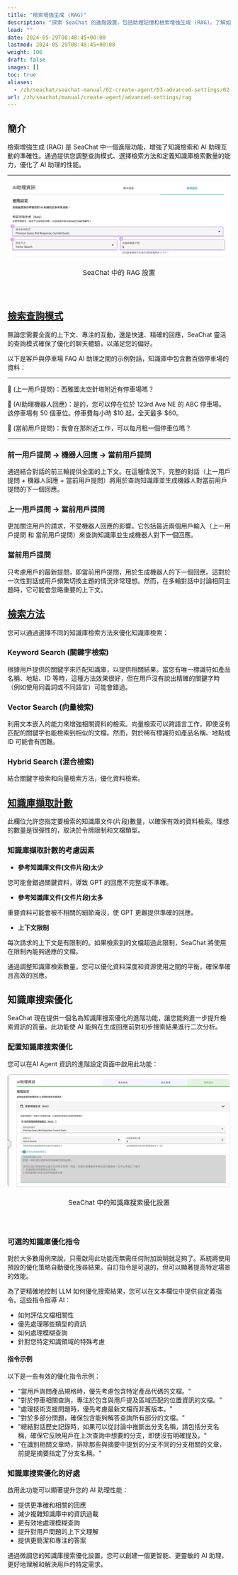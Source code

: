 ```yaml
---
title: "檢索增強生成 (RAG)"
description: "探索 SeaChat 的進階設置，包括助理記憶和檢索增強生成 (RAG)。了解如何優化您的 AI 助理的性能和即時用戶互動。"
lead: ""
date: 2024-05-29T08:48:45+00:00
lastmod: 2024-05-29T08:48:45+00:00
weight: 106
draft: false
images: []
toc: true
aliases:
  - /zh/seachat/seachat-manual/02-create-agent/03-advanced-settings/02-retrieval-augmented-generation-rag
url: /zh/seachat/manual/create-agent/advanced-settings/rag
---
```


## 簡介

檢索增強生成 (RAG) 是 SeaChat 中一個進階功能，增強了知識檢索和 AI 助理互動的準確性。通過提供您調整查詢模式、選擇檢索方法和定義知識庫檢索數量的能力，優化了 AI 助理的性能。

---

<div style="display: flex; flex-direction: column; align-items: center;">
<div style="width: 100%; text-align: center; display: flex; flex-direction: column; align-items: center; justify-item: center">
    <a id="seachat-rag-ui" href="/images/seachat/zh/agent-advanced-settings/rag-dashboard.png" target="_blank">
    <img width="100%" style="border-radius: 0.4rem; cursor: zoom-in;" src="/images/seachat/zh/agent-advanced-settings/rag-dashboard.png" alt="檢索增強生成 (RAG) 在 SeaChat 中的設置圖">
    </a>
</div>
    <p style="margin-top: 20px; font-size: 15px">SeaChat 中的 RAG 設置</p></p>
</div>

## [檢索查詢模式](#seachat-rag-ui)

無論您需要全面的上下文、專注的互動，還是快速、精確的回應，SeaChat 靈活的查詢模式確保了優化的聊天體驗，以滿足您的偏好。

以下是客戶與停車場 FAQ AI 助理之間的示例對話，知識庫中包含數百個停車場的資料：

---

👨 (上一用戶提問)：西雅圖太空針塔附近有停車場嗎？

🤖️ (AI助理機器人回應)：是的，您可以停在位於 123rd Ave NE 的 ABC 停車場。該停車場有 50 個車位。停車費每小時 $10 起，全天最多 $60。

👨 (當前用戶提問)：我會在那附近工作，可以每月租一個停車位嗎？

---

### 前一用戶提問 &#8594; 機器人回應 &#8594; 當前用戶提問

通過結合對話的前三輪提供全面的上下文。在這種情況下，完整的對話（上一用戶提問 + 機器人回應 + 當前用戶提問）將用於查詢知識庫並生成機器人對當前用戶提問的下一個回應。

### 上一用戶提問 &#8594; 當前用戶提問

更加關注用戶的請求，不受機器人回應的影響。它包括最近兩個用戶輸入（上一用戶提問 和 當前用戶提問）來查詢知識庫並生成機器人對下一個回應。

### 當前用戶提問

只考慮用戶的最新提問，即當前用戶提問，用於生成機器人的下一個回應。這對於一次性對話或用戶頻繁切換主題的情況非常理想。然而，在多輪對話中討論相同主題時，它可能會忽略重要的上下文。

## [檢索方法](#seachat-rag-ui)

您可以通過選擇不同的知識庫檢索方法來優化知識庫檢索：

### Keyword Search (關鍵字檢索)

根據用戶提供的關鍵字來匹配知識庫，以提供相關結果。當您有唯一標識符如產品名稱、地點、ID 等時，這種方法效果很好，但在用戶沒有說出精確的關鍵字時（例如使用同義詞或不同語言）可能會錯過。

### Vector Search (向量檢索)

利用文本嵌入的能力來增強相關資料的檢索。向量檢索可以跨語言工作，即使沒有匹配的關鍵字也能檢索到相似的文檔。然而，對於稀有標識符如產品名稱、地點或 ID 可能會有困難。

### Hybrid Search (混合檢索)

結合關鍵字檢索和向量檢索方法，優化資料檢索。

## [知識庫擷取計數](#seachat-rag-ui)

此欄位允許您指定要檢索的知識庫文件(片段)數量，以確保有效的資料檢索。理想的數量是很彈性的，取決於令牌限制和文檔類型。

### 知識庫擷取計數的考慮因素

- **參考知識庫文件(文件片段)太少**

您可能會錯過關鍵資料，導致 GPT 的回應不完整或不準確。

- **參考知識庫文件(文件片段)太多**

重要資料可能會被不相關的細節淹沒，使 GPT 更難提供準確的回應。

- **上下文限制**

每次請求的上下文是有限制的。如果檢索到的文檔超過此限制，SeaChat 將使用在限制內能夠適應的文檔。

通過調整知識庫檢索數量，您可以優化資料深度和資源使用之間的平衡，確保準確且高效的回應。

## 知識庫搜索優化

SeaChat 現在提供一個名為知識庫搜索優化的進階功能，讓您能夠進一步提升檢索資訊的質量。此功能使 AI 能夠在生成回應前對初步搜索結果進行二次分析。

### 配置知識庫搜索優化

您可以在AI Agent 資訊的進階設定頁面中啟用此功能：

<div style="display: flex; flex-direction: column; align-items: center;">
<div style="width: 100%; text-align: center; display: flex; flex-direction: column; align-items: center; justify-item: center">
    <a id="seachat-kb-refinement" href="/images/seachat/zh/agent-advanced-settings/kb-refinement.png" target="_blank">
    <img width="100%" style="border-radius: 0.4rem; cursor: zoom-in;" src="/images/seachat/zh/agent-advanced-settings/kb-refinement.png" alt="SeaChat 中的知識庫搜索優化功能圖">
    </a>
</div>
    <p style="margin-top: 20px; font-size: 15px">SeaChat 中的知識庫搜索優化設置</p></p>
</div>

### 可選的知識庫優化指令

對於大多數用例來說，只需啟用此功能而無需任何附加說明就足夠了。系統將使用預設的優化策略自動優化搜尋結果。自訂指令是可選的，但可以顯著提高特定場景的效能。

為了更精確地控制 LLM 如何優化搜索結果，您可以在文本欄位中提供自定義指令。這些指令指導 AI：

- 如何評估文檔相關性
- 優先處理哪些類型的資訊
- 如何處理模糊查詢
- 針對您特定知識領域的特殊考慮

#### 指令示例

以下是一些有效的優化指令示例：

- "當用戶詢問產品規格時，優先考慮包含特定產品代碼的文檔。"
- "對於停車相關查詢，專注於包含與用戶提及區域匹配的位置資訊的文檔。"
- "處理技術支援問題時，優先考慮最新文檔而非舊版本。"
- "對於多部分問題，確保包含能夠解答查詢所有部分的文檔。"
- "總結對話歷史記錄時，如果可以從討論中推斷出分支名稱，請包括分支名稱，確保它反映用戶在上次查詢中想要的分支，即使沒有明確提及。"
- "在識別相關文章時，排除那些與摘要中提到的分支不同的分支相關的文章，前提是摘要指定了分支名稱。"

### 知識庫搜索優化的好處

啟用此功能可以顯著提升您的 AI 助理性能：

- 提供更準確和相關的回應
- 減少複雜知識庫中的資訊過載
- 更有效地處理模糊查詢
- 提升對用戶問題的上下文理解
- 提供更簡潔和專注的答案

通過微調您的知識庫搜索優化設置，您可以創建一個更智能、更靈敏的 AI 助理，更好地理解和解決用戶的特定需求。
